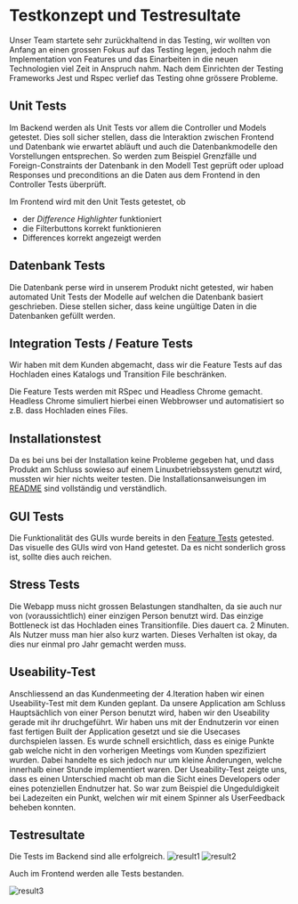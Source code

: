 # Testkonzept und Testresultate

Unser Team startete sehr zurückhaltend in das Testing, wir wollten von Anfang an einen grossen Fokus auf das Testing legen, jedoch nahm die Implementation von Features und das Einarbeiten in die neuen Technologien viel Zeit in Anspruch nahm. Nach dem Einrichten der Testing Frameworks Jest und Rspec verlief das Testing ohne grössere Probleme.

## Unit Tests

Im Backend werden als Unit Tests vor allem die Controller und Models getestet. Dies soll sicher stellen, dass die Interaktion zwischen Frontend und Datenbank wie erwartet abläuft und auch die Datenbankmodelle den Vorstellungen entsprechen. So werden zum Beispiel Grenzfälle und Foreign-Constraints der Datenbank in den Modell Test geprüft oder upload Responses und preconditions an die Daten aus dem Frontend in den Controller Tests überprüft.

Im Frontend wird mit den Unit Tests getestet, ob

* der *Difference Highlighter* funktioniert
* die Filterbuttons korrekt funktionieren
* Differences korrekt angezeigt werden

## Datenbank Tests

Die Datenbank perse wird in unserem Produkt nicht getested, wir haben automated Unit Tests der Modelle auf welchen die Datenbank basiert geschrieben. Diese stellen sicher, dass keine ungültige Daten in die Datenbanken gefüllt werden.

## Integration Tests / Feature Tests

Wir haben mit dem Kunden abgemacht, dass wir die Feature Tests auf das Hochladen eines Katalogs und Transition File beschränken.

Die Feature Tests werden mit RSpec und Headless Chrome gemacht. Headless Chrome simuliert hierbei einen Webbrowser und automatisiert so z.B. dass Hochladen eines Files.

## Installationstest

Da es bei uns bei der Installation keine Probleme gegeben hat, und dass Produkt am Schluss sowieso auf einem Linuxbetriebssystem genutzt wird, mussten wir hier nichts weiter testen. Die Installationsanweisungen im [README](../Produkt/README.md) sind vollständig und verständlich.

## GUI Tests

Die Funktionalität des GUIs wurde bereits in den [Feature Tests](#integration-tests--feature-tests) getested. Das visuelle des GUIs wird von Hand getestet. Da es nicht sonderlich gross ist, sollte dies auch reichen.

## Stress Tests

Die Webapp muss nicht grossen Belastungen standhalten, da sie auch nur von (voraussichtlich) einer einzigen Person benutzt wird. Das einzige Bottleneck ist das Hochladen eines Transitionfile. Dies dauert ca. 2 Minuten. Als Nutzer muss man hier also kurz warten. Dieses Verhalten ist okay, da dies nur einmal pro Jahr gemacht werden muss.

## Useability-Test

Anschliessend an das Kundenmeeting der 4.Iteration haben wir einen Useability-Test mit dem Kunden geplant.
Da unsere Application am Schluss Hauptsächlich von einer Person benutzt wird, haben wir den Useability gerade mit ihr druchgeführt.
Wir haben uns mit der Endnutzerin vor einen fast fertigen Built der Application gesetzt und sie die Usecases durchspielen lassen. Es wurde schnell ersichtlich, dass es einige Punkte gab welche nicht in den vorherigen Meetings vom Kunden spezifiziert wurden. Dabei handelte es sich jedoch nur um kleine Änderungen, welche innerhalb einer Stunde implementiert waren. Der Useability-Test zeigte uns, dass es einen Unterschied macht ob man die Sicht eines Developers oder eines potenziellen Endnutzer hat. So war zum Beispiel die Ungeduldigkeit bei Ladezeiten ein Punkt, welchen wir mit einem Spinner als UserFeedback beheben konnten.

## Testresultate

Die Tests im Backend sind alle erfolgreich.
![result1](/Testresultate/result1.png)
![result2](/Testresultate/result2.png)

Auch im Frontend werden alle Tests bestanden.

![result3](/Testresultate/result3.png)

